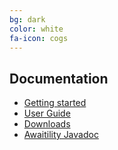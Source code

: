 ```yaml
---
bg: dark
color: white
fa-icon: cogs
---
```

## Documentation

* [Getting started](https://github.com/awaitility/awaitility/wiki/Getting_started)
* [User Guide](https://github.com/awaitility/awaitility/wiki/Usage)
* [Downloads](https://github.com/awaitility/awaitility/wiki/Downloads)
* [Awaitility Javadoc](http://www.javadoc.io/doc/org.awaitility/awaitility/2.0.0)